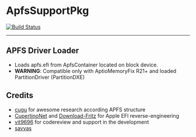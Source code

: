 ApfsSupportPkg
==============

[![Build Status](https://travis-ci.org/acidanthera/ApfsSupportPkg.svg?branch=master)](https://travis-ci.org/acidanthera/ApfsSupportPkg)

-----

## APFS Driver Loader
- Loads apfs.efi from ApfsContainer located on block device.
- **WARNING**: Compatible only with AptioMemoryFix R21+ and loaded PartitionDriver (PartitionDXE)

## Credits
- [cugu](https://github.com/cugu) for awesome research according APFS structure
- [CupertinoNet](https://github.com/CupertinoNet) and [Download-Fritz](https://github.com/Download-Fritz) for Apple EFI reverse-engineering
- [vit9696](https://github.com/vit9696) for codereview and support in the development
- [savvas](https://github.com/savvamitrofanov) 
